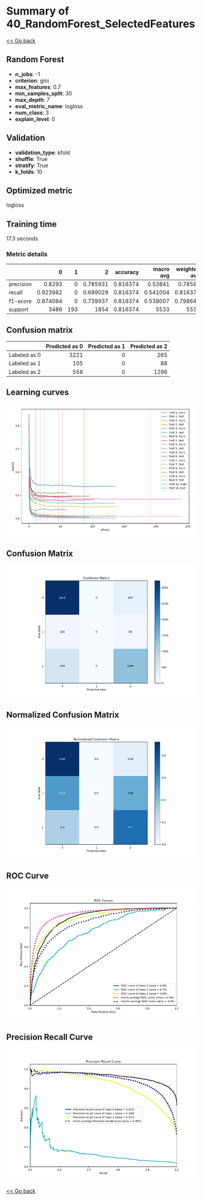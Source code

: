 # Summary of 40_RandomForest_SelectedFeatures

[<< Go back](../README.md)


## Random Forest
- **n_jobs**: -1
- **criterion**: gini
- **max_features**: 0.7
- **min_samples_split**: 30
- **max_depth**: 7
- **eval_metric_name**: logloss
- **num_class**: 3
- **explain_level**: 0

## Validation
 - **validation_type**: kfold
 - **shuffle**: True
 - **stratify**: True
 - **k_folds**: 10

## Optimized metric
logloss

## Training time

17.3 seconds

### Metric details
|           |           0 |   1 |           2 |   accuracy |   macro avg |   weighted avg |   logloss |
|:----------|------------:|----:|------------:|-----------:|------------:|---------------:|----------:|
| precision |    0.8293   |   0 |    0.785931 |   0.816374 |    0.53841  |       0.78584  |  0.482576 |
| recall    |    0.923982 |   0 |    0.699029 |   0.816374 |    0.541004 |       0.816374 |  0.482576 |
| f1-score  |    0.874084 |   0 |    0.739937 |   0.816374 |    0.538007 |       0.798645 |  0.482576 |
| support   | 3486        | 193 | 1854        |   0.816374 | 5533        |    5533        |  0.482576 |


## Confusion matrix
|              |   Predicted as 0 |   Predicted as 1 |   Predicted as 2 |
|:-------------|-----------------:|-----------------:|-----------------:|
| Labeled as 0 |             3221 |                0 |              265 |
| Labeled as 1 |              105 |                0 |               88 |
| Labeled as 2 |              558 |                0 |             1296 |

## Learning curves
![Learning curves](learning_curves.png)
## Confusion Matrix

![Confusion Matrix](confusion_matrix.png)


## Normalized Confusion Matrix

![Normalized Confusion Matrix](confusion_matrix_normalized.png)


## ROC Curve

![ROC Curve](roc_curve.png)


## Precision Recall Curve

![Precision Recall Curve](precision_recall_curve.png)



[<< Go back](../README.md)
